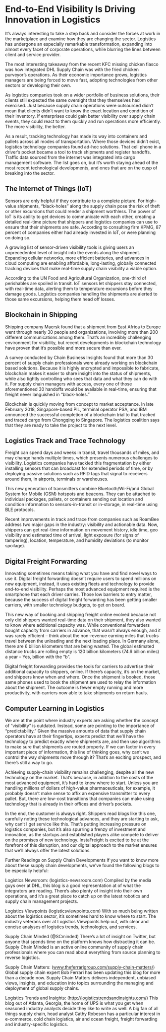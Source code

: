 # End-to-End Visibility Is Driving Innovation in Logistics
It’s always interesting to take a step back and consider the forces at work in the marketplace and examine how they are changing the sector. Logistics has undergone an especially remarkable transformation, expanding into almost every facet of corporate operations, while blurring the lines between client and service provider.

The most interesting takeaway from the recent KFC missing chicken fiasco was how integrated DHL Supply Chain was with the fried chicken purveyor’s operations. As their economic importance grows, logistics managers are being forced to move fast, adopting technologies from other sectors or developing their own.

As logistics companies took on a wider portfolio of business solutions, their clients still expected the same oversight that they themselves had exercised. Just because supply chain operations were outsourced didn’t mean that clients didn’t want to know the exact location and condition of their inventory. If enterprises could gain better visibility over supply chain events, they could react to them quickly and run operations more efficiently. The more visibility, the better.

As a result, tracking technology has made its way into containers and pallets across all modes of transportation. Where those devices didn’t exist, logistics technology companies found ad-hoc solutions. That cell phone in a driver’s pocket became a tool to track shipments and register handoffs. Traffic data sourced from the internet was integrated into cargo management software. The list goes on, but it’s worth staying ahead of the most recent technological developments, and ones that are on the cusp of breaking into the sector.

## The Internet of Things (IoT)
Sensors are only helpful if they contribute to a complete picture. For high-value shipments, “black-holes” along the supply chain pose the risk of theft or other excursions that could render a shipment worthless. The power of IoT is its ability to get devices to communicate with each other, creating a detailed real-time picture that shippers and logistics companies can use to ensure that their shipments are safe. According to consulting firm KPMG, 87 percent of companies either had already invested in IoT, or were planning on doing so.

A growing list of sensor-driven visibility tools is giving users an unprecedented level of insight into the events along the shipment. Expanding cellular networks, more efficient batteries, and advances in cloud computing are enabling affordable, long-lasting, globally connected tracking devices that make real-time supply chain visibility a viable option.

According to the UN Food and Agricultural Organization, one-third of perishables are spoiled in transit. IoT sensors let shippers stay connected, with real-time data, alerting them to temperature excursions before they damage goods. Logistics companies handling the shipments are alerted to those same excursions, helping them head off losses.

## Blockchain in Shipping
Shipping company Maersk found that a shipment from East Africa to Europe went through nearly 30 people and organizations, involving more than 200 different communications among them. That’s an incredibly challenging environment for visibility, but recent developments in blockchain technology have proven that it’s possible and more secure than ever.

A survey conducted by Chain Business Insights found that more than 30 percent of supply chain professionals were already working on blockchain based solutions. Because it is highly encrypted and impossible to fabricate, blockchain makes it easier to share insight into the status of shipments, while also tightly controlling who sees that data and what they can do with it. For supply chain managers with access, every one of those aforementioned 30 handoffs would be available in real-time, ensuring that freight never languished in “black-holes.”

Blockchain is quickly moving from concept to market acceptance. In late February 2018, Singapore-based PIL, terminal operator PSA, and IBM announced the successful completion of a blockchain trial to that tracked and traced cargo from Chongqing to Singapore. The logistics coalition says that they are ready to take the project to the next level.

## Logistics Track and Trace Technology
Freight can spend days and weeks in transit, travel thousands of miles, and may change hands multiple times, which presents numerous challenges to visibility. Logistics companies have tackled this fragmentation by either installing sensors that can broadcast for extended periods of time, or by deploying passive solutions such as RFID tags that signal to receivers around them, in airports, terminals or warehouses.

This new generation of transmitters combine Bluetooth/Wi-Fi/and Global System for Mobile (GSM) hotspots and beacons. They can be attached to individual packages, pallets, or containers sending out location and condition information to sensors-in-transit or in-storage, in real-time using BLE protocols.

Recent improvements in track and trace from companies such as RoamBee address two major gaps in the industry: visibility and actionable data. Now, shippers can get real-time information on movement history, idle time, geo visibility and estimated time of arrival, light exposure (for signs of tampering), location, temperature, and humidity deviations (to monitor spoilage).

## Digital Freight Forwarding
Innovating sometimes means taking what you have and find novel ways to use it. Digital freight forwarding doesn’t require users to spend millions on new equipment, instead, it uses existing fleets and technology to provide end-to-end visibility. Perhaps the most advanced equipment required is the smartphone that each driver carries. Those low barriers to entry matter, because the success of digital freight forwarding has been getting smaller carriers, with smaller technology budgets, to get on board.

This new way of booking and shipping freight online evolved because not only did shippers wanted real-time data on their shipment, they also wanted to know where additional capacity was. While conventional forwarders bought capacity from carriers in advance, that wasn’t always enough, and it was rarely efficient – think about the non-revenue earning miles that trucks travel between the unloading and the next loading place. In Germany alone, there are 6 billion kilometers that are being wasted. The global estimated distance trucks are rolling empty is 120 billion kilometers (74.6 billion miles) a year – Yes, billion with the “b”.

Digital freight forwarding provides the tools for carriers to advertise their additional capacity to shippers, online. If there’s capacity, it’s on the market, and shippers know when and where. Once the shipment is booked, those same phones used to book the shipment are used to relay the information about the shipment. The outcome is fewer empty running and more productivity, with carriers now able to take shipments on return hauls.

## Computer Learning in Logistics
We are at the point where industry experts are asking whether the concept of “visibility” is outdated. Instead, some are pointing to the importance of “predictability.” Given the massive amounts of data that supply chain operators have at their fingertips, experts predict that we’ll have the technology to predict exactly where shipments are, and then use algorithms to make sure that shipments are routed properly. If we can factor in every important piece of information, this line of thinking goes, why can’t we control the way shipments move through it? That’s an exciting prospect, and there’s still a way to go.

Achieving supply-chain visibility remains challenging, despite all the new technology on the market. That’s because, in addition to the costs of the most advanced equipment, it’s hard to know where to start. Unless you are handling millions of dollars of high-value pharmaceuticals, for example, it probably doesn’t make sense to affix an expensive transmitter to every pallet. But, there are low-cost transitions that companies can make using technology that is already in their offices and driver’s pockets.

In the end, the customer is always right. Shippers read blogs like this one, carefully noting these technological advances, and they are starting to ask, why can’t I get service like this. That’s putting increasing pressure on logistics companies, but it’s also spurring a frenzy of investment and innovation, as the startups and established players alike compete to deliver on the promises of new technology. InstaFreight is excited to be at the forefront of this disruption, and our digital approach to the market ensures that we’ll always offer the latest solutions.

Further Readings on Supply Chain Developments
If you want to know more about these supply chain developments, we’ve found the following blogs to be especially helpful:

Logistics Newsroom: (logistics-newsroom.com) Compiled by the media guys over at DHL, this blog is a good representation at of what the integrators are reading. There’s also plenty of insight into their own operations, and it’s a great place to catch up on the latest robotics and supply chain management projects.

Logistics Viewpoints (logisticsviewpoints.com) With so much being written about the logistics sector, it’s sometimes hard to know where to start. The industry veterans over at Logistics Viewpoints help out, with clear and concise analyses of logistics trends, technologies, and services.

Supply Chain Minded (@SCminded) There’s a lot of insight on Twitter, but anyone that spends time on the platform knows how distracting it can be. Supply Chain Minded is an active online community of supply chain professionals where you can read about everything from source planning to reverse logistics.

Supply Chain Matters: (www.theferrarigroup.com/supply-chain-matters/) Global supply chain expert Bob Ferrari has been updating this blog for more than a decade now. Supply Chain Matters delivers independent, unbiased views, insights, and education into topics surrounding the managing and deployment of global supply chains.

Logistics Trends and Insights: (http://logisticstrendsandinsights.com/) This blog out of Atlanta, Georgia, the home of UPS is what you get when seasoned industry analysts decide they like to write as well. A big fan of all things supply chain, head analyst Cathy Robeson has a particular interest in e-commerce, cold chain logistics, air and ocean freight, freight forwarding and industry-specific logistics.
